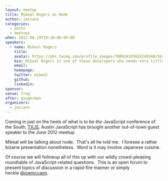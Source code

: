 ```yaml
---
layout: meetup
title: Mikeal Rogers on Node
author: jmccann
categories:
  - posts
  - meetups
when: 2012-06-19T19:30:00-05:00
speakers:
  - name: Mikeal Rogers
    title:
    avatar: https://pbs.twimg.com/profile_images/700824335624249348/SkxQsdhq_400x400.png
    bio: Mikeal Rogers is one of those developers who needs very little introduction.  Seriously.  He gave me no info to post about whom he is!  You may know him from his work at <a href="http://mozilla.org">Mozilla</a>, on <a href="http://couchdb.apache.org/">CouchDB</a> and most recently <a href="http://nodejs.org">node</a> including one of the most widely used modules, <a href="https://github.com/mikeal/request">request</a>.
    email:
    homepage:
    twitter: mikeal
    github:
    linkedin:
sponsor:
venue: frog
after: gingerman
organizers:
  - jmccann
---
```

Coming in just on the heels of what is to be *the* JavaScript conference of the South, [TXJS][1], Austin JavaScript has brought another out-of-town guest speaker to the June 2012 meetup.

Mikeal will be talking about node.  That's all he told me.  I foresee a rather bizarre presentation nonetheless.  Word is it may involve Japanese cuisine.

Of course we will followup all of this up with our wildly crowd-pleasing roundtable of JavaScript-related questions.  This is an open forum to present topics of discussion in a rapid-fire manner or simply heckle [@joemccann][7].

[1]: http://2012.texasjavascript.com
[2]: http://twitter.com/mikeal
[7]: http://twitter.com/joemccann
